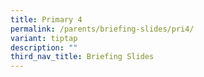```yaml
---
title: Primary 4
permalink: /parents/briefing-slides/pri4/
variant: tiptap
description: ""
third_nav_title: Briefing Slides
---
```

<p></p>